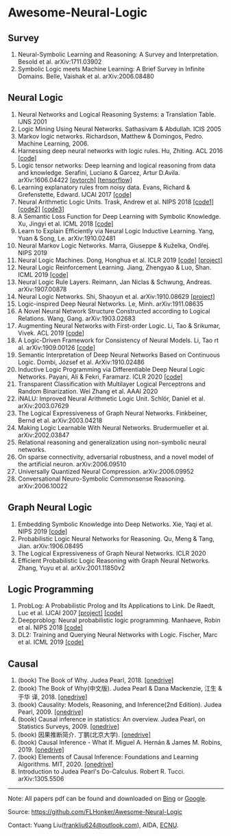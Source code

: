# Awesome-Neural-Logic


## Survey

1. Neural-Symbolic Learning and Reasoning: A Survey and Interpretation. Besold et al. arXiv:1711.03902
2. Symbolic Logic meets Machine Learning: A Brief Survey in Infinite Domains. Belle, Vaishak et al. arXiv:2006.08480

## Neural Logic

1. Neural Networks and Logical Reasoning Systems: a Translation Table. IJNS 2001
2. Logic Mining Using Neural Networks. Sathasivam & Abdullah. ICIS 2005
3. Markov logic networks. Richardson, Matthew & Domingos, Pedro. Machine Learning, 2006.
4. Harnessing deep neural networks with logic rules. Hu, Zhiting. ACL 2016 [[code]][16]
5. Logic tensor networks: Deep learning and logical reasoning from data and knowledge. Serafini, Luciano & Garcez, Artur D.Avila. arXiv:1606.04422 [[pytorch]][17] [[tensorflow]][18]
6. Learning explanatory rules from noisy data. Evans, Richard & Grefenstette, Edward. IJCAI 2017 [[code]][19]
7. Neural Arithmetic Logic Units. Trask, Andrew et al. NIPS 2018 [[code1]][1] [[code2]][2] [[code3]][3]
8. A Semantic Loss Function for Deep Learning with Symbolic Knowledge. Xu, Jingyi et al. ICML 2018 [[code]][4]
9. Learn to Explain Efficiently via Neural Logic Inductive Learning. Yang, Yuan & Song, Le. arXiv:1910.02481
10. Neural Markov Logic Networks. Marra, Giuseppe & Kuželka, Ondřej. NIPS 2019
11. Neural Logic Machines. Dong, Honghua et al. ICLR 2019 [[code]][6] [[project]][7]
12. Neural Logic Reinforcement Learning. Jiang, Zhengyao & Luo, Shan. ICML 2019 [[code]][8]
13. Neural Logic Rule Layers. Reimann, Jan Niclas & Schwung, Andreas. arXiv:1907.00878
14. Neural Logic Networks. Shi, Shaoyun et al. arXiv:1910.08629 [[project]][10]
15. Logic-inspired Deep Neural Networks. Le, Minh. arXiv:1911.08635
16. A Novel Neural Network Structure Constructed according to Logical Relations. Wang, Gang. arXiv:1903.02683
17. Augmenting Neural Networks with First-order Logic. Li, Tao & Srikumar, Vivek. ACL 2019 [[code]][20]
18. A Logic-Driven Framework for Consistency of Neural Models. Li, Tao rt al. arXiv:1909.00126 [[code]][12]
19. Semantic Interpretation of Deep Neural Networks Based on Continuous Logic. Dombi, József et al. ArXiv:1910.02486
20. Inductive Logic Programming via Differentiable Deep Neural Logic Networks. Payani, Ali & Fekri, Faramarz. ICLR 2020 [[code]][11]
21. Transparent Classification with Multilayer Logical Perceptrons and Random Binarization. Wei Zhang et al. AAAI 2020
22. iNALU: Improved Neural Arithmetic Logic Unit. Schlör, Daniel et al. arXiv:2003.07629
23. The Logical Expressiveness of Graph Neural Networks. Finkbeiner, Bernd et al. arXiv:2003.04218
24. Making Logic Learnable With Neural Networks. Brudermueller et al. arXiv:2002.03847
25. Relational reasoning and generalization using non-symbolic neural networks. 
26. On sparse connectivity, adversarial robustness, and a novel model of the artificial neuron. arXiv:2006.09510
27. Universally Quantized Neural Compression. arXiv:2006.09952
28. Conversational Neuro-Symbolic Commonsense Reasoning. arXiv:2006.10022

## Graph Neural Logic

1. Embedding Symbolic Knowledge into Deep Networks. Xie, Yaqi et al. NIPS 2019 [[code]][5]
2. Probabilistic Logic Neural Networks for Reasoning. Qu, Meng & Tang, Jian. arXiv:1906.08495
3. The Logical Expressiveness of Graph Neural Networks. ICLR 2020
4. Efficient Probabilistic Logic Reasoning with Graph Neural Networks. Zhang, Yuyu et al. arXiv:2001.11850v2


## Logic Programming
1. ProbLog: A Probabilistic Prolog and Its Applications to Link. De Raedt, Luc et al. IJCAI 2007 [[project]][13] [[code]][14]
2. Deepproblog: Neural probabilistic logic programming. Manhaeve, Robin et al. NIPS 2018 [[code]][15]
3. DL2: Training and Querying Neural Networks with Logic. Fischer, Marc et al. ICML 2019 [[code]][9]


## Causal
1. (book) The Book of Why. Judea Pearl, 2018. [[onedrive]][21]
2. (book) The Book of Why(中文版). Judea Pearl & Dana Mackenzie, 江⽣ & 于华 译, 2018. [[onedrive]][22]
3. (book) Causality: Models, Reasoning, and Inference(2nd Edition). Judea Pearl, 2009. [[onedrive]][23]
4. (book) Causal inference in statistics: An overview. Judea Pearl, on Statistics Surveys, 2009. [[onedrive]][24]
5. (book) 因果推断简介. 丁鹏(北京大学). [[onedrive]][25]
6. (book) Causal Inference - What If. Miguel A. Hernán & James M. Robins, 2019. [[onedrive]][26]
7. (book) Elements of Causal Inference: Foundations and Learning Algorithms. MIT, 2020. [[onedrive]][27]
8. Introduction to Judea Pearl's Do-Calculus. Robert R. Tucci. arXiv:1305.5506


---
Note: All papers pdf can be found and downloaded on [Bing](https://www.bing.com) or [Google](https://www.google.com).

Source: <https://github.com/FLHonker/Awesome-Neural-Logic>

Contact: Yuang Liu(<frankliu624@outlook.com>), AIDA, [ECNU](https://www.ecnu.edu.cn/).



[1]:https://github.com/bharathgs/NALU
[2]:https://github.com/shivamsaboo17/NeuralArithmeticLogicalUnit-NALU
[3]:https://github.com/llSourcell/Neural_Arithmetic_Logic_Units
[4]:https://github.com/UCLA-StarAI/Semantic-Loss
[5]:https://github.com/meelgroup/LENSR
[6]:https://github.com/google/neural-logic-machines
[7]:https://sites.google.com/view/neural-logic-machines
[8]:https://github.com/ZhengyaoJiang/NLRL
[9]:https://github.com/eth-sri/dl2
[10]:https://www.groundai.com/project/neural-logic-networks
[11]:https://github.com/apayani/ILP
[12]:https://github.com/utahnlp/consistency
[13]:https://dtai.cs.kuleuven.be/problog/
[14]:https://github.com/ML-KULeuven/problog
[15]:https://github.com/22842219/deepproblog
[16]:https://github.com/ZhitingHu/logicnn
[17]:https://github.com/jyhong0304/LTN_pytorch
[18]:https://github.com/logictensornetworks/tutorials
[19]:https://github.com/ai-systems/DILP-Core
[20]:https://github.com/utahnlp/layer_augmentation
[21]:https://whuteducn-my.sharepoint.com/:b:/g/personal/frankliuceo_whut_edu_cn/ET2Ge2D6KAJOlrvBoAjA-okBQqz0FNVaY_Mwnd2Yn0scHA?e=2ElBsM
[22]:https://whuteducn-my.sharepoint.com/:b:/g/personal/frankliuceo_whut_edu_cn/ER1d1Fq5xcpGjIpUU8edEvIBVzpDMuXUBG87Sr_YD7Oovw?e=2bDLR3
[23]:https://whuteducn-my.sharepoint.com/:b:/g/personal/frankliuceo_whut_edu_cn/EWW5sS4nXdZLteH9fCgdPbkBh2Wfcmt_ANeM-_IixOv3EQ?e=GV06gd
[24]:https://whuteducn-my.sharepoint.com/:b:/g/personal/frankliuceo_whut_edu_cn/ESYiU9Fb9qdAquBFL1eGPr8BQBTKEJ51JQ_fiiu2Rc9aKQ?e=ZbHJH7
[25]:https://whuteducn-my.sharepoint.com/:b:/g/personal/frankliuceo_whut_edu_cn/ERHBtAQEM2NAlL14zRpXkaQBYlbQAxjbsKRgx4C2rLF4ZA?e=hxU5yH
[26]:https://whuteducn-my.sharepoint.com/:b:/g/personal/frankliuceo_whut_edu_cn/EX5-ycA86M1Lkh9CgYNW7SIBveOjgNJi9mCiNp5wCl5fhg?e=Rnz67v
[27]:https://whuteducn-my.sharepoint.com/:b:/g/personal/frankliuceo_whut_edu_cn/ESilloi4DeBCiueEVL2s-NoBG9mqM_W0vzX30WERGepwKg?e=EalUmR
